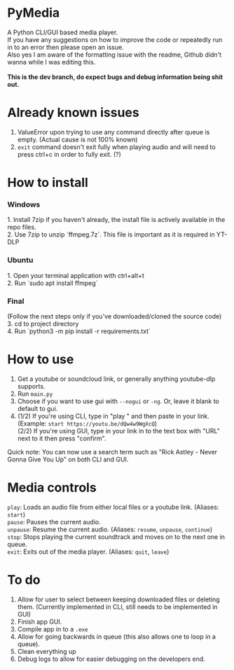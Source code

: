 # PyMedia
A Python CLI/GUI based media player. <br>
If you have any suggestions on how to improve the code or repeatedly run in to an error then please open an issue. <br>
Also yes I am aware of the formatting issue with the readme, Github didn't wanna while I was editing this. <br><br>
<b>This is the dev branch, do expect bugs and debug information being shit out.</b>

# Already known issues
1. ValueError upon trying to use any command directly after queue is empty. (Actual cause is not 100% known)
2. `exit` command doesn't exit fully when playing audio and will need to press ctrl+c in order to fully exit. (?)

# How to install
<h3>Windows</h3>
1. Install 7zip if you haven't already, the install file is actively available in the repo files. <br>
2. Use 7zip to unzip `ffmpeg.7z`. This file is important as it is required in YT-DLP
<h3>Ubuntu</h3>
1. Open your terminal application with ctrl+alt+t <br>
2. Run `sudo apt install ffmpeg`
<h3>Final</h3>
(Follow the next steps only if you've downloaded/cloned the source code)<br>
3. cd to project directory <br>
4. Run `python3 -m pip install -r requirements.txt`

# How to use
1. Get a youtube or soundcloud link, or generally anything youtube-dlp supports.
2. Run `main.py`
3. Choose if you want to use gui with `--nogui` or `-ng`. Or, leave it blank to default to gui. <br>
4. (1/2) If you're using CLI, type in "play " and then paste in your link. (Example: `start https://youtu.be/dQw4w9WgXcQ`) <br>
(2/2) If you're using GUI, type in your link in to the text box with "URL" next to it then press "confirm". <br>

Quick note: You can now use a search term such as "Rick Astley - Never Gonna Give You Up" on both CLI and GUI.

# Media controls
`play`: Loads an audio file from either local files or a youtube link. (Aliases: `start`) <br>
`pause`: Pauses the current audio. <br>
`unpause`: Resume the current audio. (Aliases: `resume`, `unpause`, `continue`) <br>
`stop`: Stops playing the current soundtrack and moves on to the next one in queue. <br>
`exit`: Exits out of the media player. (Aliases: `quit`, `leave`)

# To do
1. Allow for user to select between keeping downloaded files or deleting them. (Currently implemented in CLI, still needs to be implemented in GUI)
2. Finish app GUI.
3. Compile app in to a `.exe`
4. Allow for going backwards in queue (this also allows one to loop in a queue).
5. Clean everything up
6. Debug logs to allow for easier debugging on the developers end. 
